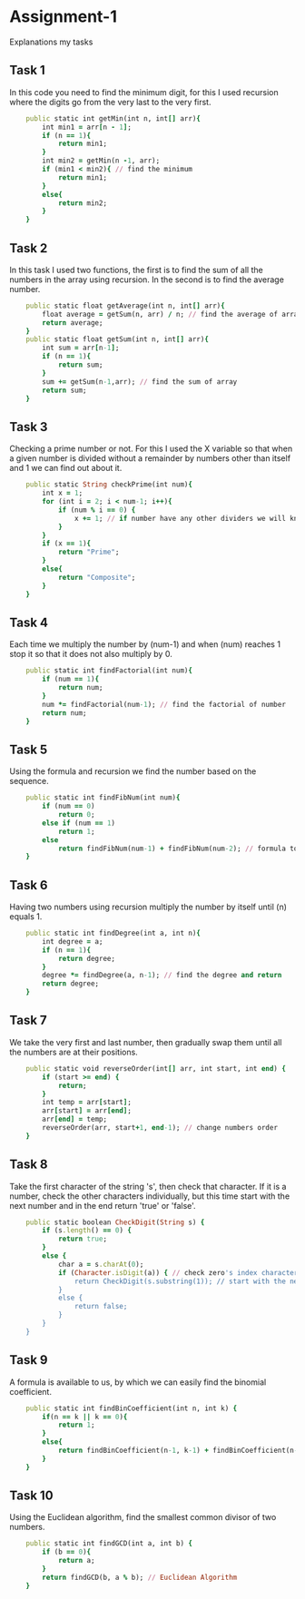 # Assignment-1
Explanations my tasks 
## Task 1
In this code you need to find the minimum digit, for this I used recursion where the digits go from the very last to the very first.
```ruby
    public static int getMin(int n, int[] arr){
        int min1 = arr[n - 1];
        if (n == 1){
            return min1;
        }
        int min2 = getMin(n -1, arr);
        if (min1 < min2){ // find the minimum
            return min1;
        }
        else{
            return min2;
        }
    }
```
## Task 2
In this task I used two functions, the first is to find the sum of all the numbers in the array using recursion. In the second is to find the average number. 
```ruby
    public static float getAverage(int n, int[] arr){
        float average = getSum(n, arr) / n; // find the average of array
        return average;
    }
    public static float getSum(int n, int[] arr){
        int sum = arr[n-1];
        if (n == 1){
            return sum;
        }
        sum += getSum(n-1,arr); // find the sum of array
        return sum;
    }
```
## Task 3
Checking a prime number or not. For this I used the X variable so that when a given number is divided without a remainder by numbers other than itself and 1 we can find out about it.
```ruby
    public static String checkPrime(int num){
        int x = 1;
        for (int i = 2; i < num-1; i++){
            if (num % i == 0) {
                x += 1; // if number have any other dividers we will know
            }
        }
        if (x == 1){
            return "Prime";
        }
        else{
            return "Composite";
        }
    }
```
## Task 4
Each time we multiply the number by (num-1) and when (num) reaches 1 stop it so that it does not also multiply by 0.
```ruby
    public static int findFactorial(int num){
        if (num == 1){
            return num;
        }
        num *= findFactorial(num-1); // find the factorial of number
        return num;
    }
```
## Task 5
Using the formula and recursion we find the number based on the sequence. 
```ruby
    public static int findFibNum(int num){
        if (num == 0)
            return 0;
        else if (num == 1)
            return 1;
        else
            return findFibNum(num-1) + findFibNum(num-2); // formula to find the number in seq
    }
```
## Task 6
Having two numbers using recursion multiply the number by itself until (n) equals 1. 
```ruby
    public static int findDegree(int a, int n){
        int degree = a;
        if (n == 1){
            return degree;
        }
        degree *= findDegree(a, n-1); // find the degree and return
        return degree;
    }
```
## Task 7
We take the very first and last number, then gradually swap them until all the numbers are at their positions.
```ruby
    public static void reverseOrder(int[] arr, int start, int end) {
        if (start >= end) {
            return;
        }
        int temp = arr[start];
        arr[start] = arr[end];
        arr[end] = temp;
        reverseOrder(arr, start+1, end-1); // change numbers order
    }
```
## Task 8
Take the first character of the string 's', then check that character. If it is a number, check the other characters individually, but this time start with the next number and in the end return 'true' or 'false'.
```ruby
    public static boolean CheckDigit(String s) {
        if (s.length() == 0) {
            return true;
        }
        else {
            char a = s.charAt(0);
            if (Character.isDigit(a)) { // check zero's index character
                return CheckDigit(s.substring(1)); // start with the next character
            }
            else {
                return false;
            }
        }
    }
```
## Task 9
A formula is available to us, by which we can easily find the binomial coefficient.
```ruby
    public static int findBinCoefficient(int n, int k) {
        if(n == k || k == 0){
            return 1;
        }
        else{
            return findBinCoefficient(n-1, k-1) + findBinCoefficient(n-1, k); // just a formula
        }
    }
```
## Task 10
Using the Euclidean algorithm, find the smallest common divisor of two numbers.
```ruby
    public static int findGCD(int a, int b) {
        if (b == 0){
            return a;
        }
        return findGCD(b, a % b); // Euclidean Algorithm
    }
```
